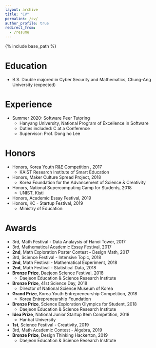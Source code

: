 ```yaml
---
layout: archive
title: "CV"
permalink: /cv/
author_profile: true
redirect_from:
  - /resume
---
```


{% include base_path %}

Education
======
* B.S. Double majored in Cyber Security and Mathematics, Chung-Ang University (expected)

<!--
* M.S. in Jekyll, GitHub University, 2014
* Ph.D in Version Control Theory, GitHub University, 2018 (expected)
-->

Experience
======
* Summer 2020: Software Peer Tutoring
  * Hanyang University, National Program of Excellence in Software
  * Duties included: C at a Conference
  * Supervisor: Prof. Dong ho Lee
  
Honors
======
* Honors, Korea Youth R&E Competition , 2017
  * KAIST Research Institute of Smart Education
* Honors, Maker Culture Spread Project, 2018
  * Korea Foundation for the Advancement of Science & Creativity
* Honors, National Supercomputing Camp for Students, 2018
  * UNIST, Kisti
* Honors, Academic Essay Festival, 2019
* Honors, KC - Startup Festival, 2019
  * Ministry of Education

Awards
======
* 3rd, Math Festival - Data Analaysis of Hanoi Tower, 2017
* 3rd, Mathematical Academic Essay Festival, 2017
* **2nd**, Math Exploration Poster Contest - Design Math, 2017
* 3rd, Science Festival - Intensive Topic, 2018
* **2nd**, Math Festival - Mathematical Experiment, 2018
* **2nd**, Math Festival - Statistical Data, 2018
* **Bronze Prize**, Daejeon Science Festival, 2018
  * Daejeon Education & Science Research Institute
* **Bronze Prize**, 41st Science Day, 2018
  * Director of National Science Museum of Korea
* **Grand Prize**, Korea Youth Entrepreneurship Competition, 2018
  * Korea Entrepreneurship Foundation
* **Bronze Prize**, Science Exploration Olympics for Student, 2018
  * Daejeon Education & Science Research Institute
* **Idea Prize**, National Junior Startup Item Competition, 2018
  * Hanbat University
* **1st**, Science Festival - Creativity, 2019
* 3rd, Math Academic Contest - Algebra, 2019
* **Bronze Prize**, Design Thinking Hackerton, 2019
  * Daejeon Education & Science Research Institute

<!--
* Fall 2015: Research Assistant
  * Github University
  * Duties included: Merging pull requests
  * Supervisor: Professor Hub
  -->
<!--
Skills
======
* Skill 1
* Skill 2
  * Sub-skill 2.1
  * Sub-skill 2.2
  * Sub-skill 2.3
* Skill 3

Publications
======
  <ul>{% for post in site.publications %}
    {% include archive-single-cv.html %}
  {% endfor %}</ul>
  
Talks
======
  <ul>{% for post in site.talks %}
    {% include archive-single-talk-cv.html %}
  {% endfor %}</ul>
  
Teaching
======
  <ul>{% for post in site.teaching %}
    {% include archive-single-cv.html %}
  {% endfor %}</ul>
  
Service and leadership
======
* Currently signed in to 43 different slack teams
-->
